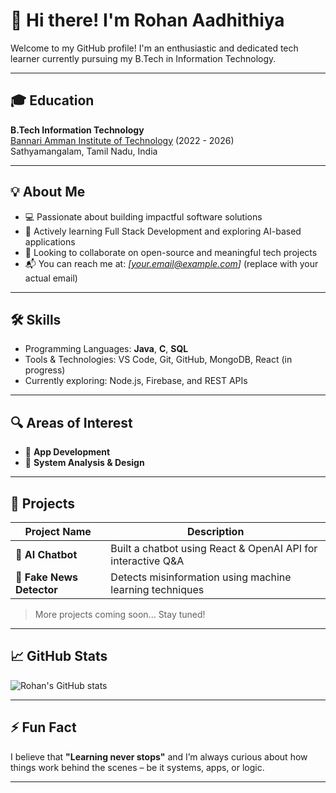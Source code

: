 # 👋 Hi there! I'm Rohan Aadhithiya

Welcome to my GitHub profile! I'm an enthusiastic and dedicated tech learner currently pursuing my B.Tech in Information Technology.

---

## 🎓 Education

**B.Tech Information Technology**  
[Bannari Amman Institute of Technology](https://www.bitsathy.ac.in) (2022 - 2026)  
Sathyamangalam, Tamil Nadu, India

---

## 💡 About Me

- 💻 Passionate about building impactful software solutions
- 🚀 Actively learning Full Stack Development and exploring AI-based applications
- 🤝 Looking to collaborate on open-source and meaningful tech projects
- 📬 You can reach me at: *[your.email@example.com]* (replace with your actual email)

---

## 🛠️ Skills

- Programming Languages: **Java**, **C**, **SQL**
- Tools & Technologies: VS Code, Git, GitHub, MongoDB, React (in progress)
- Currently exploring: Node.js, Firebase, and REST APIs

---

## 🔍 Areas of Interest

- 📱 **App Development**  
- 🧠 **System Analysis & Design**

---

## 💼 Projects

| Project Name       | Description                                  |
|--------------------|----------------------------------------------|
| 🤖 **AI Chatbot**        | Built a chatbot using React & OpenAI API for interactive Q&A |
| 📰 **Fake News Detector** | Detects misinformation using machine learning techniques |

> More projects coming soon... Stay tuned!

---

## 📈 GitHub Stats

![Rohan's GitHub stats](https://github-readme-stats.vercel.app/api?username=rohanaadhithiya&show_icons=true&theme=radical)

---

## ⚡ Fun Fact

I believe that **"Learning never stops"** and I’m always curious about how things work behind the scenes – be it systems, apps, or logic.

---

